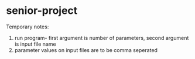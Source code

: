 # senior-project

Temporary notes:

1. run program- first argument is number of parameters, second argument is input file name
2. parameter values on input files are to be comma seperated
